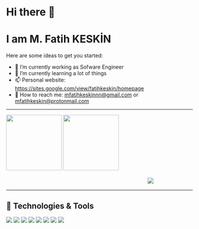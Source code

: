 # Hi there 👋


# I am M. Fatih KESKİN

Here are some ideas to get you started:

- 🔭 I’m currently working as Sofware Engineer
- 🌱 I’m currently learning a lot of things
- 📫 Personal website: https://sites.google.com/view/fatihkeskin/homepage
- 💬 How to reach me: mfatihkeskinnn@gmail.com or mfatihkeskin@protonmail.com

---

<p align="left">
  <img height="150"
    src="https://github-readme-stats.vercel.app/api?username=MFatihKeskin&show_icons=true&theme=dracula&bg_color=21262D&hide=prs,issues,contribs&hide_border=true">
  <img height="150" 
    src="https://github-readme-stats.vercel.app/api/top-langs/?username=MFatihKeskin&layout=compact&theme=dracula&bg_color=21262D&hide_border=true">
  <br> <br>
  &emsp;&emsp;&emsp;&emsp;&emsp;&emsp;&emsp;&emsp;&emsp;&emsp;&emsp;&emsp;&emsp;&emsp;&emsp;&emsp;&emsp;&emsp;&emsp;&emsp;&emsp;&emsp;&emsp;&emsp;&emsp;&emsp;&emsp;
  <img  src="https://komarev.com/ghpvc/?username=MFatihKeskin">
</p>

---



## 🔧 Technologies & Tools
![](https://img.shields.io/badge/OS-Windows-informational?style=flat&logo=windows&logoColor=white&color=2bbc8a)
![](https://img.shields.io/badge/OS-Linux-informational?style=flat&logo=linux&logoColor=white&color=2bbc8a)
![](https://img.shields.io/badge/Code-C-informational?style=flat&logo=gnu-C&logoColor=white&color=2bbc8a)
![](https://img.shields.io/badge/Code-Python-informational?style=flat&logo=python&logoColor=white&color=2bbc8a)
![](https://img.shields.io/badge/Code-C++-informational?style=flat&logo=gnu-C++&logoColor=white&color=2bbc8a)
![](https://img.shields.io/badge/Code-Matlab-informational?style=flat&logo=gnu-Matlab&logoColor=white&color=2bbc8a)
![](https://img.shields.io/badge/HardwareDesign-AltiumDesigner-informational?style=flat&logo=gnu-AltiumDesigner&logoColor=white&color=2bbc8a)
![](https://img.shields.io/badge/Simulation-Proteus-informational?style=flat&logo=gnu-Proteus&logoColor=white&color=2bbc8a)



<!--



- 🔭 I’m currently working on ...
- 🌱 I’m currently learning ...
- 👯 I’m looking to collaborate on ...
- 🤔 I’m looking for help with ...
- 💬 Ask me about ...
- 📫 How to reach me: mfatihkeskinnn@gmail.com  
- 😄 Pronouns: ...
- ⚡ Fun fact: ...
-->
